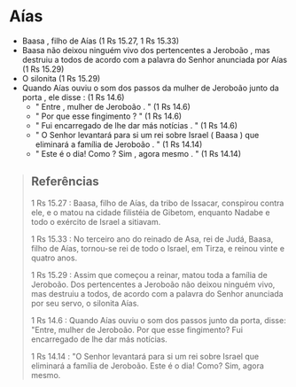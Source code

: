 # Aías
- Baasa , filho de Aías (1 Rs 15.27, 1 Rs 15.33)
- Baasa não deixou ninguém vivo dos pertencentes a Jeroboão , mas destruiu a todos de acordo com a palavra do Senhor anunciada por Aías (1 Rs 15.29)
- O silonita (1 Rs 15.29)
- Quando Aías ouviu o som dos passos da mulher de Jeroboão junto da porta , ele disse : (1 Rs 14.6)
  - " Entre , mulher de Jeroboão . " (1 Rs 14.6)
  - " Por que esse fingimento ? " (1 Rs 14.6)
  - " Fui encarregado de lhe dar más notícias . " (1 Rs 14.6)
  - " O Senhor levantará para si um rei sobre Israel ( Baasa ) que eliminará a família de Jeroboão . " (1 Rs 14.14)
  - " Este é o dia! Como ? Sim , agora mesmo . " (1 Rs 14.14)

> ## Referências
> 1 Rs 15.27 : Baasa, filho de Aías, da tribo de Issacar, conspirou contra ele, e o matou na cidade filistéia de Gibetom, enquanto Nadabe e todo o exército de Israel a sitiavam.
>
> 1 Rs 15.33 : No terceiro ano do reinado de Asa, rei de Judá, Baasa, filho de Aías, tornou-se rei de todo o Israel, em Tirza, e reinou vinte e quatro anos.
>
> 1 Rs 15.29 : Assim que começou a reinar, matou toda a família de Jeroboão. Dos pertencentes a Jeroboão não deixou ninguém vivo, mas destruiu a todos, de acordo com a palavra do Senhor anunciada por seu servo, o silonita Aías.
>
> 1 Rs 14.6 : Quando Aías ouviu o som dos passos junto da porta, disse: "Entre, mulher de Jeroboão. Por que esse fingimento? Fui encarregado de lhe dar más notícias.
>
> 1 Rs 14.14 : "O Senhor levantará para si um rei sobre Israel que eliminará a família de Jeroboão. Este é o dia! Como? Sim, agora mesmo.